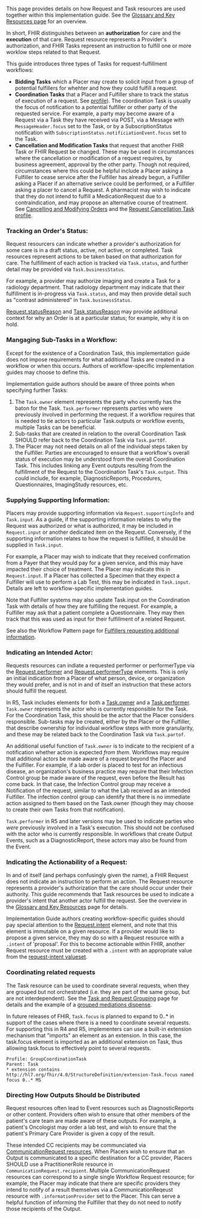 This page provides details on how Request and Task resources are used together within this implementation guide. See the [Glossary and Key Resources page](./glossary-and-key-resources.html) for an overview. 

In short, FHIR distinguishes between an **authorization** for care and the **execution** of that care. Request resource represents a Provider's authorization, and FHIR Tasks represent an instruction to fulfill one or more worklow steps related to that Request. 

This guide introduces three types of Tasks for request-fulfillment workflows:
* **Bidding Tasks** which a Placer may create to solicit input from a group of potential fulfillers for whehter and how they could fulfill a request.
* **Coordination Tasks** that a Placer and Fulfiller share to track the status of execution of a request. See [profile](StructureDefinition-coordination-task.html)). The coordination Task is usually the focus of notification to a potential fulfiller or other party of the requested service. For example, a party may become aware of a Request via a Task they have received via POST, via a Message with `MessageHeader.focus` set to the Task, or by a SubscriptionStatus notification with `SubscriptionStatus.notificiationEvent.focus` set to the Task.
* **Cancellation and Modification Tasks** that request that another FHIR Task or FHIR Request be changed. These may be used in circumstances where the cancellation or modification of a request requires, by business agreement, approval by the other party. Though not required, circumstances where this could be helpful include a Placer asking a Fulfiller to cease service after the Fulfiller has already begun, a Fulfiller asking a Placer if an alternative serivce could be performed, or a Fulfiller asking a placer to cancel a Request. A pharmacist may wish to indicate that they do not intend to fulfill a MedicationRequest due to a contraindication, and may propose an alternative course of treatment. See [Cancelling and Modifying Orders](./cancelling-and-modifying-requests.html) and the [Request Cancellation Task profile](StructureDefinition-cancellation-request-task.html).

### Tracking an Order's Status:
Request resourcers can indicate whether a provider's authorization for some care is in a draft status, active, not active, or completed. Task resources represent actions to be taken based on that authorization for care. The fulfillment of each action is tracked via `Task.status`, and further detail may be provided via `Task.businessStatus`. 

For example, a provider may authorize imaging and create a Task for a radiology department. That radiology department may indicate that their fulfillment is in-progress via `Task.status`, and may then provide detail such as "contrast administered" in `Task.businessStatus`.

[Request.statusReason](https://hl7.org/fhir/request-definitions.html#Request.statusReason) and [Task.statusReason](https://hl7.org/fhir/task-definitions.html#Task.statusReason) may provide additional context for why an Order is at a particular status; for example, why it is on hold.

### Mangaging Sub-Tasks in a Workflow: 
Except for the existence of a Coordination Task, this implementation guide does not impose requirements for what additional Tasks are created in a workflow or when this occurs. Authors of workflow-specific implementation guides may choose to define this.  

Implementation guide authors should be aware of three points when specifying further Tasks:
1. The `Task.owner` element represents the party who currently has the baton for the Task. `Task.performer` represents parties who were previously involved in performing the request. If a workflow requires that  is needed to tie actors to particular Task.outputs or workflow events, multiple Tasks can be beneficial.
2. Sub-tasks that are created in relation to the overall Coordination Task SHOULD refer back to the Coordination Task via `Task.partOf`.
3. The Placer may not need details on all of the individual steps taken by the Fulfiller. Parties are encouraged to ensure that a workflow's overall status of execution may be understood from the overall Coordination Task. This includes linking any Event outputs resulting from the fulfillment of the Request to the Coordination Task's `Task.output`. This could include, for example, DiagnosticReports, Procedures, Questionnaires, ImagingStudy resources, etc.

### Supplying Supporting Information:
Placers  may provide supporting information via `Request.supportingInfo` and `Task.input`. As a guide, if the supporting information relates to why the Request was authorized or what is authorized, it may be included in `Request.input` or another dedicated item on the Request. Conversely, if the supporting information relates to how the request is fulfilled, it should be supplied in `Task.input`. 

For example, a Placer may wish to indicate that they received confirmation from a Payer that they would pay for a given service, and this may have impacted their choice of treatment. The Placer may indicate this in `Request.input`. If a Placer has collected a Specimen that they expect a Fulfiller will use to perform a Lab Test, this may be indicated in `Task.input`. Details are left to workflow-specific implementation guides. 

Note that Fulfiller systems may also update Task.input on the Coordination Task with details of how they are fulfilling the request. For example, a Fulfiller may ask that a patient complete a Questionnaire. They may then track that this was used as input for their fulfillment of a related Request.   

See also the Workflow Pattern page for [Fulfillers requesting additional information](fulfiller-need-for-additional-info).

### Indicating an Intended Actor:
Requests resources can indiate a requested performer or performerType via the [Request.performer](https://hl7.org/fhir/request-definitions.html#Request.performer) and [Request.performerType](https://hl7.org/fhir/request-definitions.html#Request.performerType) elements. This is only an initial indication from a Placer of what person, device, or organization they would prefer, and is not in and of itself an instruction that these actors should fulfill the request.  

In R5, Task includes elements for both a [Task.owner](https://hl7.org/fhir/task-definitions.html#Task.owner) and a [Task.performer](https://hl7.org/fhir/task-definitions.html#Task.performer). `Task.owner` represents the actor who is currently responsible for the Task. For the Coordination Task, this should be the actor that the Placer considers responsible. Sub-tasks may be created, either by the Placer or the Fulfiller, that describe ownership for individual workflow steps with more granularity, and these may be related back to the Coordination Task via `Task.partof`. 

An additional useful function of `Task.owner` is to indicate to the recipient of a notification whether action is expected _from them_. Workflows may require that additional actors be made aware of a request beyond the Placer and the Fulfiller. For example, if a lab order is placed to test for an infectious disease, an organization's business practice may require that their Infection Control group be made aware of the request, even before the Result has come back. In that case, the Infection Control group may receive a Notification of the request, similar to what the Lab received as an intended Fulfiller. The infection control group can identify that there is no immediate action assigned to them based on the Task.owner (though they may choose to create their own Tasks from that notification). 

`Task.performer` in R5 and later versions may be used to indicate parties who _were_ previously involved in a Task's execution. This should not be confused with the actor who is currently responsible. In workflows that create Output Events, such as a DiagnosticReport, these actors may also be found from the Event. 

### Indicating the Actionability of a Request:
In and of itself (and perhaps confusingly given the name), a FHIR Request does not indicate an instruction to perform an action. The Request resource represents a provider's authorization that the care should occur under their authority. This guide recommends that Task resources be used to indicate a provider's intent that another actor fulfill the request. See the overview in the [Glossary and Key Resources](./glossary-and-key-resources.html) page for details. 

Implementation Guide authors creating workflow-specific guides should pay special attention to the [Request.intent](https://hl7.org/fhir/request-definitions.html#Request.intent) element, and note that this element is immutable on a given resource. If a provider would like to propose a given service, they may do so with a Request resource with a `.intent` of 'proposal'. For this to become actionable within FHIR, another Request resource must be created with a `.intent` with an appropriate value from the [request-intent valueset](https://hl7.org/fhir/valueset-request-intent.html).    

### Coordinating related requests
The Task resource can be used to coordinate several requests, when they are grouped but not orchestrated (i.e. they are part of the same group, but are not interdependent). See the [Task and Request Grouping](./order-grouping.html) page for details and the example of a [grouped mediations dispense](ex4-meds-grouped-dispense.html). 

In future releases of FHIR, `Task.focus` is planned to expand to 0..* in support of the cases where there is a need to coordinate several requests. For supporting this in R4 and R5, implementers can use a built-in extension mechanism that "imports" an element as an extension. In this case, the task.focus element is imported as an additional extension on Task, thus allowing task.focus to effectively point to several requests.

```
Profile: GroupCoordinationTask
Parent: Task
* extension contains http://hl7.org/fhir/4.0/StructureDefinition/extension-Task.focus named focus 0..* MS
```

### Directing How Outputs Should be Distributed
Request resources often lead to Event resources such as DiagnosticReports or other content. Providers often wish to ensure that other members of the patient's care team are made aware of these outputs. For example, a patient's Oncologist may order a lab test, and wish to ensure that the patient's Primary Care Provider is given a copy of the result. 

These intended CC recipients may be communciated via [CommunicationRequest resources](https://hl7.org/fhir/communicationrequest.html). When Placers wish to ensure that an Output is communicated to a specific destination for a CC provider, Placers SHOULD use a PractitionerRole resource in `CommunicationRequest.recipient`. Multiple CommunicationRequest resources can correspond to a single single Workflow Request resource; for example, the Placer may indicate that there are specific providers they intend to notify of a result themselves via a CommunicationReqeust resource with `.informationProvider` set to the Placer. This can serve a helpful function of informing the Fulfiller that they do not need to notify those recipients of the Output.  




